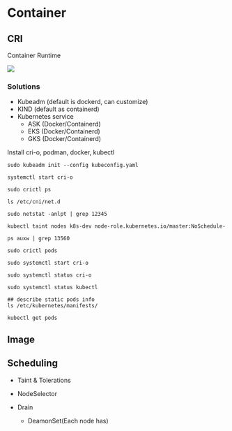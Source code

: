 # Container
## CRI
Container Runtime

<img src="https://github.com/cly1213/K8s_labs/blob/main/image/cri-o.png"/>

### Solutions
  - Kubeadm (default is dockerd, can customize)
  - KIND (default as containerd)
  - Kubernetes service
    - ASK (Docker/Containerd)
    - EKS (Docker/Containerd)
    - GKS (Docker/Containerd)


Install cri-o, podman, docker, kubectl

```
sudo kubeadm init --config kubeconfig.yaml

systemctl start cri-o

sudo crictl ps

ls /etc/cni/net.d

sudo netstat -anlpt | grep 12345

kubectl taint nodes k8s-dev node-role.kubernetes.io/master:NoSchedule-

ps auxw | grep 13560

sudo crictl pods

sudo systemctl start cri-o

sudo systemctl status cri-o

sudo systemctl status kubectl

## describe static pods info
ls /etc/kubernetes/manifests/

kubectl get pods
```

## Image
## Scheduling
  - Taint & Tolerations

  - NodeSelector

  - Drain
    - DeamonSet(Each node has)

